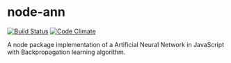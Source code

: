 # node-ann
[![Build Status](https://img.shields.io/travis/maael/node-ann.svg)](https://travis-ci.org/maael/node-ann)
[![Code Climate](https://img.shields.io/codeclimate/github/maael/node-ann.svg)](https://codeclimate.com/github/maael/node-ann)

A node package implementation of a Artificial Neural Network in JavaScript with Backpropagation learning algorithm.
